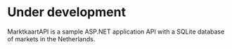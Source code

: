 # Under development

MarktkaartAPI is a sample ASP.NET application API with a SQLite database of markets in the Netherlands.
